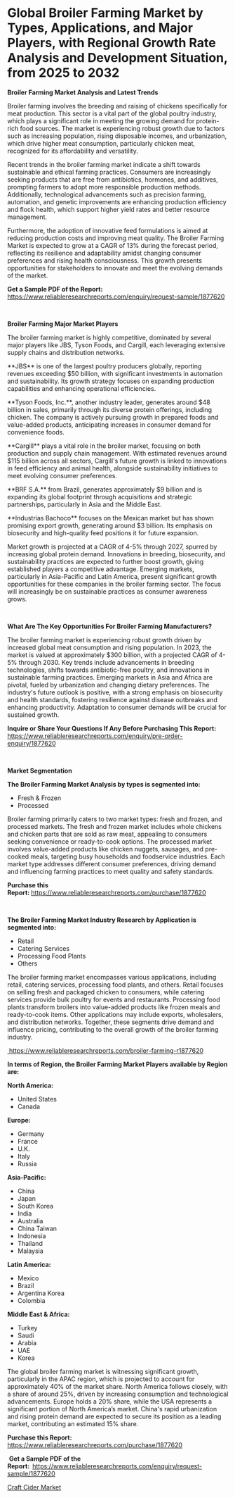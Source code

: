 <p><h1>Global Broiler Farming Market by Types, Applications, and Major Players, with Regional Growth Rate Analysis and Development Situation, from 2025 to 2032</h1></p><p><strong>Broiler Farming Market Analysis and Latest Trends</strong></p>
<p><p>Broiler farming involves the breeding and raising of chickens specifically for meat production. This sector is a vital part of the global poultry industry, which plays a significant role in meeting the growing demand for protein-rich food sources. The market is experiencing robust growth due to factors such as increasing population, rising disposable incomes, and urbanization, which drive higher meat consumption, particularly chicken meat, recognized for its affordability and versatility.</p><p>Recent trends in the broiler farming market indicate a shift towards sustainable and ethical farming practices. Consumers are increasingly seeking products that are free from antibiotics, hormones, and additives, prompting farmers to adopt more responsible production methods. Additionally, technological advancements such as precision farming, automation, and genetic improvements are enhancing production efficiency and flock health, which support higher yield rates and better resource management.</p><p>Furthermore, the adoption of innovative feed formulations is aimed at reducing production costs and improving meat quality. The Broiler Farming Market is expected to grow at a CAGR of 13% during the forecast period, reflecting its resilience and adaptability amidst changing consumer preferences and rising health consciousness. This growth presents opportunities for stakeholders to innovate and meet the evolving demands of the market.</p></p>
<p><strong>Get a Sample PDF of the Report:&nbsp;</strong> <a href="https://www.reliableresearchreports.com/enquiry/request-sample/1877620?utm_campaign=2300&utm_medium=2&utm_source=Github&utm_content=ia&utm_term=15022025&utm_id=broiler-farming">https://www.reliableresearchreports.com/enquiry/request-sample/1877620</a></p>
<p>&nbsp;</p>
<p><strong>Broiler Farming Major Market Players</strong></p>
<p><p>The broiler farming market is highly competitive, dominated by several major players like JBS, Tyson Foods, and Cargill, each leveraging extensive supply chains and distribution networks.</p><p>**JBS** is one of the largest poultry producers globally, reporting revenues exceeding $50 billion, with significant investments in automation and sustainability. Its growth strategy focuses on expanding production capabilities and enhancing operational efficiencies. </p><p>**Tyson Foods, Inc.**, another industry leader, generates around $48 billion in sales, primarily through its diverse protein offerings, including chicken. The company is actively pursuing growth in prepared foods and value-added products, anticipating increases in consumer demand for convenience foods.</p><p>**Cargill** plays a vital role in the broiler market, focusing on both production and supply chain management. With estimated revenues around $115 billion across all sectors, Cargill's future growth is linked to innovations in feed efficiency and animal health, alongside sustainability initiatives to meet evolving consumer preferences.</p><p>**BRF S.A.** from Brazil, generates approximately $9 billion and is expanding its global footprint through acquisitions and strategic partnerships, particularly in Asia and the Middle East.</p><p>**Industrias Bachoco** focuses on the Mexican market but has shown promising export growth, generating around $3 billion. Its emphasis on biosecurity and high-quality feed positions it for future expansion.</p><p>Market growth is projected at a CAGR of 4-5% through 2027, spurred by increasing global protein demand. Innovations in breeding, biosecurity, and sustainability practices are expected to further boost growth, giving established players a competitive advantage. Emerging markets, particularly in Asia-Pacific and Latin America, present significant growth opportunities for these companies in the broiler farming sector. The focus will increasingly be on sustainable practices as consumer awareness grows.</p></p>
<p>&nbsp;</p>
<p><strong>What Are The Key Opportunities For Broiler Farming Manufacturers?</strong></p>
<p><p>The broiler farming market is experiencing robust growth driven by increased global meat consumption and rising population. In 2023, the market is valued at approximately $300 billion, with a projected CAGR of 4-5% through 2030. Key trends include advancements in breeding technologies, shifts towards antibiotic-free poultry, and innovations in sustainable farming practices. Emerging markets in Asia and Africa are pivotal, fueled by urbanization and changing dietary preferences. The industry's future outlook is positive, with a strong emphasis on biosecurity and health standards, fostering resilience against disease outbreaks and enhancing productivity. Adaptation to consumer demands will be crucial for sustained growth.</p></p>
<p><strong>Inquire or Share Your Questions If Any Before Purchasing This Report:</strong> <a href="https://www.reliableresearchreports.com/enquiry/pre-order-enquiry/1877620?utm_campaign=2300&utm_medium=2&utm_source=Github&utm_content=ia&utm_term=15022025&utm_id=broiler-farming">https://www.reliableresearchreports.com/enquiry/pre-order-enquiry/1877620</a></p>
<p>&nbsp;</p>
<p><strong>Market Segmentation</strong></p>
<p><strong>The Broiler Farming Market Analysis by types is segmented into:</strong></p>
<p><ul><li>Fresh & Frozen</li><li>Processed</li></ul></p>
<p><p>Broiler farming primarily caters to two market types: fresh and frozen, and processed markets. The fresh and frozen market includes whole chickens and chicken parts that are sold as raw meat, appealing to consumers seeking convenience or ready-to-cook options. The processed market involves value-added products like chicken nuggets, sausages, and pre-cooked meals, targeting busy households and foodservice industries. Each market type addresses different consumer preferences, driving demand and influencing farming practices to meet quality and safety standards.</p></p>
<p><strong>Purchase this Report:&nbsp;</strong><a href="https://www.reliableresearchreports.com/purchase/1877620?utm_campaign=2300&utm_medium=2&utm_source=Github&utm_content=ia&utm_term=15022025&utm_id=broiler-farming">https://www.reliableresearchreports.com/purchase/1877620</a></p>
<p>&nbsp;</p>
<p><strong>The Broiler Farming Market Industry Research by Application is segmented into:</strong></p>
<p><ul><li>Retail</li><li>Catering Services</li><li>Processing Food Plants</li><li>Others</li></ul></p>
<p><p>The broiler farming market encompasses various applications, including retail, catering services, processing food plants, and others. Retail focuses on selling fresh and packaged chicken to consumers, while catering services provide bulk poultry for events and restaurants. Processing food plants transform broilers into value-added products like frozen meals and ready-to-cook items. Other applications may include exports, wholesalers, and distribution networks. Together, these segments drive demand and influence pricing, contributing to the overall growth of the broiler farming industry.</p></p>
<p><a href="https://www.reliableresearchreports.com/broiler-farming-r1877620?utm_campaign=2300&utm_medium=2&utm_source=Github&utm_content=ia&utm_term=15022025&utm_id=broiler-farming">&nbsp;https://www.reliableresearchreports.com/broiler-farming-r1877620</a></p>
<p><strong>In terms of Region, the Broiler Farming Market Players available by Region are:</strong></p>
<p>
    <p> <strong> North America: </strong>
        <ul>
            <li>United States</li>
            <li>Canada</li>
        </ul>
        </p> 
    <p> <strong> Europe: </strong>
        <ul>
            <li>Germany</li>
            <li>France</li>
            <li>U.K.</li>
            <li>Italy</li>
            <li>Russia</li>
        </ul>
        </p> 
    <p> <strong> Asia-Pacific: </strong>
        <ul>
            <li>China</li>
            <li>Japan</li>
            <li>South Korea</li>
            <li>India</li>
            <li>Australia</li>
            <li>China Taiwan</li>
            <li>Indonesia</li>
            <li>Thailand</li>
            <li>Malaysia</li>
        </ul>
        </p> 
    <p> <strong> Latin America: </strong>
        <ul>
            <li>Mexico</li>
            <li>Brazil</li>
            <li>Argentina Korea</li>
            <li>Colombia</li>
        </ul>
        </p> 
    <p> <strong> Middle East & Africa: </strong>
        <ul>
            <li>Turkey</li>
            <li>Saudi</li>
            <li>Arabia</li>
            <li>UAE</li>
            <li>Korea</li>
        </ul>
    </p>
    </p>
<p><p>The global broiler farming market is witnessing significant growth, particularly in the APAC region, which is projected to account for approximately 40% of the market share. North America follows closely, with a share of around 25%, driven by increasing consumption and technological advancements. Europe holds a 20% share, while the USA represents a significant portion of North America’s market. China's rapid urbanization and rising protein demand are expected to secure its position as a leading market, contributing an estimated 15% share.</p></p>
<p><strong>Purchase this Report: </strong><a href="https://www.reliableresearchreports.com/purchase/1877620?utm_campaign=2300&utm_medium=2&utm_source=Github&utm_content=ia&utm_term=15022025&utm_id=broiler-farming">https://www.reliableresearchreports.com/purchase/1877620</a></p>
<p>&nbsp;<strong>Get a Sample PDF of the Report:&nbsp;&nbsp;</strong><a href="https://www.reliableresearchreports.com/enquiry/request-sample/1877620?utm_campaign=2300&utm_medium=2&utm_source=Github&utm_content=ia&utm_term=15022025&utm_id=broiler-farming">https://www.reliableresearchreports.com/enquiry/request-sample/1877620</a></p>
<p><strong></strong></p>
<p><p><a href="https://github.com/stephaniwo144/Market-Research-Report-List-1/blob/main/craft-cider-market.md?utm_campaign=2300&utm_medium=2&utm_source=Github&utm_content=ia&utm_term=15022025&utm_id=broiler-farming">Craft Cider Market</a></p></p>